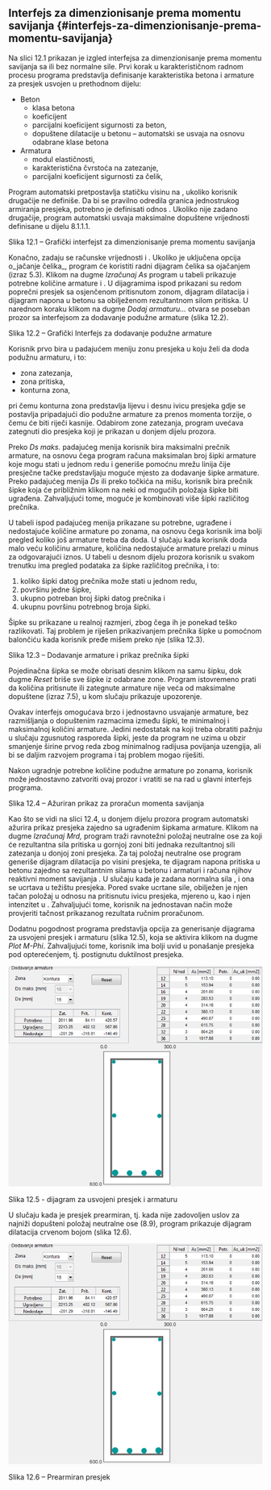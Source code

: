 ## Interfejs za dimenzionisanje prema momentu savijanja {#interfejs-za-dimenzionisanje-prema-momentu-savijanja}

Na slici 12.1 prikazan je izgled interfejsa za dimenzionisanje prema momentu savijanja sa ili bez normalne sile. Prvi korak u karakterističnom radnom procesu programa predstavlja definisanje karakteristika betona i armature za presjek usvojen u prethodnom dijelu:

*   Beton
    *   klasa betona
    *   koeficijent
    *   parcijalni koeficijent sigurnosti za beton,
    *   dopuštene dilatacije u betonu – automatski se usvaja na osnovu odabrane klase betona
*   Armatura
    *   modul elastičnosti,
    *   karakteristična čvrstoća na zatezanje,
    *   parcijalni koeficijent sigurnosti za čelik,

Program automatski pretpostavlja statičku visinu na , ukoliko korisnik drugačije ne definiše. Da bi se pravilno odredila granica jednostrukog armiranja presjeka, potrebno je definisati odnos . Ukoliko nije zadano drugačije, program automatski usvaja maksimalne dopuštene vrijednosti definisane u dijelu 8.1.1.1\.

Slika 12.1 – Grafički interfejst za dimenzionisanje prema momentu savijanja

Konačno, zadaju se računske vrijednosti i . Ukoliko je uključena opcija o_jačanje čelika_, program će koristiti radni dijagram čelika sa ojačanjem (izraz 5.3). Klikom na dugme _Izračunaj As_ program u tabeli prikazuje potrebne količine armature i . U dijagramima ispod prikazani su redom poprečni presjek sa osjenčenom pritisnutom zonom, dijagram dilatacija i dijagram napona u betonu sa obilježenom rezultantnom silom pritiska. U narednom koraku klikom na dugme _Dodaj armaturu..._ otvara se poseban prozor sa interfejsom za dodavanje podužne armature (slika 12.2).

Slika 12.2 – Grafički Interfejs za dodavanje podužne armature

Korisnik prvo bira u padajućem meniju zonu presjeka u koju želi da doda podužnu armaturu, i to:

*   zona zatezanja,
*   zona pritiska,
*   konturna zona,

pri čemu konturna zona predstavlja lijevu i desnu ivicu presjeka gdje se postavlja pripadajući dio podužne armature za prenos momenta torzije, o čemu će biti riječi kasnije. Odabirom zone zatezanja, program uvećava zategnuti dio presjeka koji je prikazan u donjem dijelu prozora.

Preko _Ds maks._ padajućeg menija korisnik bira maksimalni prečnik armature, na osnovu čega program računa maksimalan broj šipki armature koje mogu stati u jednom redu i generiše pomoćnu mrežu linija čije presječne tačke predstavljaju moguće mjesto za dodavanje šipke armature. Preko padajućeg menija _Ds_ ili preko točkića na mišu, korisnik bira prečnik šipke koja će približnim klikom na neki od mogućih položaja šipke biti ugrađena. Zahvaljujući tome, moguće je kombinovati više šipki različitog prečnika.

U tabeli ispod padajućeg menija prikazane su potrebne, ugrađene i nedostajuće količine armature po zonama, na osnovu čega korisnik ima bolji pregled koliko još armature treba da doda. U slučaju kada korisnik doda malo veću količinu armature, količina nedostajuće armature prelazi u minus za odgovarajući iznos. U tabeli u desnom dijelu prozora korisnik u svakom trenutku ima pregled podataka za šipke različitog prečnika, i to:

1.  koliko šipki datog prečnika može stati u jednom redu,
2.  površinu jedne šipke,
3.  ukupno potreban broj šipki datog prečnika i
4.  ukupnu površinu potrebnog broja šipki.

Šipke su prikazane u realnoj razmjeri, zbog čega ih je ponekad teško razlikovati. Taj problem je riješen prikazivanjem prečnika šipke u pomoćnom balončiću kada korisnik pređe mišem preko nje (slika 12.3).

Slika 12.3 – Dodavanje armature i prikaz prečnika šipki

Pojedinačna šipka se može obrisati desnim klikom na samu šipku, dok dugme _Reset_ briše sve šipke iz odabrane zone. Program istovremeno prati da količina pritisnute ili zategnute armature nije veća od maksimalne dopuštene (izraz 7.5), u kom slučaju prikazuje upozorenje.

Ovakav interfejs omogućava brzo i jednostavno usvajanje armature, bez razmišljanja o dopuštenim razmacima između šipki, te minimalnoj i maksimalnoj količini armature. Jedini nedostatak na koji treba obratiti pažnju u slučaju zgusnutog rasporeda šipki, jeste da program ne uzima u obzir smanjenje širine prvog reda zbog minimalnog radijusa povijanja uzengija, ali bi se daljim razvojem programa i taj problem mogao riješiti.

Nakon ugradnje potrebne količine podužne armature po zonama, korisnik može jednostavno zatvoriti ovaj prozor i vratiti se na rad u glavni interfejs programa.

Slika 12.4 – Ažuriran prikaz za proračun momenta savijanja

Kao što se vidi na slici 12.4, u donjem dijelu prozora program automatski ažurira prikaz presjeka zajedno sa ugrađenim šipkama armature. Klikom na dugme _Izračunaj Mrd,_ program traži ravnotežni položaj neutralne ose za koji će rezultantna sila pritiska u gornjoj zoni biti jednaka rezultantnoj sili zatezanja u donjoj zoni presjeka. Za taj položaj neutralne ose program generiše dijagram dilatacija po visini presjeka, te dijagram napona pritiska u betonu zajedno sa rezultantnim silama u betonu i armaturi i računa njihov reaktivni moment savijanja . U slučaju kada je zadana normalna sila , i ona se ucrtava u težištu presjeka. Pored svake ucrtane sile, obilježen je njen tačan položaj u odnosu na pritisnutu ivicu presjeka, mjereno u, kao i njen intenzitet u . Zahvaljujući tome, korisnik na jednostavan način može provjeriti tačnost prikazanog rezultata ručnim proračunom.

Dodatnu pogodnost programa predstavlja opcija za generisanje dijagrama za usvojeni presjek i armaturu (slika 12.5), koja se aktivira klikom na dugme _Plot M-Phi_. Zahvaljujući tome, korisnik ima bolji uvid u ponašanje presjeka pod opterećenjem, tj. postignutu duktilnost presjeka.

![D:\Users\Tatar\Dropbox\1 Diplomski\Tekst\screenshots\M-phi dijagram.png](../assets/duserstatardropbox1_diplomski.png)

Slika 12.5 - dijagram za usvojeni presjek i armaturu

U slučaju kada je presjek prearmiran, tj. kada nije zadovoljen uslov za najniži dopušteni položaj neutralne ose (8.9), program prikazuje dijagram dilatacija crvenom bojom (slika 12.6).

![D:\Users\Tatar\Dropbox\1 Diplomski\Tekst\screenshots\300x450 Moment savijanja prearmiran presjek.png](../assets/duserstatardropbox1_diplomski.png)

Slika 12.6 – Prearmiran presjek